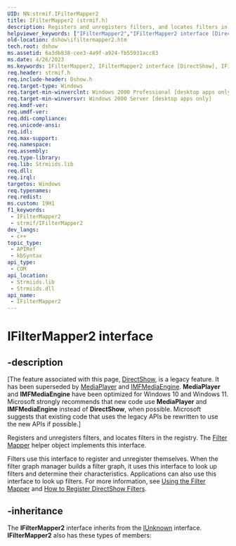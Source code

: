 ```yaml
---
UID: NN:strmif.IFilterMapper2
title: IFilterMapper2 (strmif.h)
description: Registers and unregisters filters, and locates filters in the registry.
helpviewer_keywords: ["IFilterMapper2","IFilterMapper2 interface [DirectShow]","IFilterMapper2 interface [DirectShow]","described","IFilterMapper2Interface","dshow.ifiltermapper2","strmif/IFilterMapper2"]
old-location: dshow\ifiltermapper2.htm
tech.root: dshow
ms.assetid: 6a3db838-cee3-4a9f-a924-fb55931acc83
ms.date: 4/26/2023
ms.keywords: IFilterMapper2, IFilterMapper2 interface [DirectShow], IFilterMapper2 interface [DirectShow],described, IFilterMapper2Interface, dshow.ifiltermapper2, strmif/IFilterMapper2
req.header: strmif.h
req.include-header: Dshow.h
req.target-type: Windows
req.target-min-winverclnt: Windows 2000 Professional [desktop apps only]
req.target-min-winversvr: Windows 2000 Server [desktop apps only]
req.kmdf-ver: 
req.umdf-ver: 
req.ddi-compliance: 
req.unicode-ansi: 
req.idl: 
req.max-support: 
req.namespace: 
req.assembly: 
req.type-library: 
req.lib: Strmiids.lib
req.dll: 
req.irql: 
targetos: Windows
req.typenames: 
req.redist: 
ms.custom: 19H1
f1_keywords:
 - IFilterMapper2
 - strmif/IFilterMapper2
dev_langs:
 - c++
topic_type:
 - APIRef
 - kbSyntax
api_type:
 - COM
api_location:
 - Strmiids.lib
 - Strmiids.dll
api_name:
 - IFilterMapper2
---
```


# IFilterMapper2 interface


## -description

\[The feature associated with this page, [DirectShow](/windows/win32/directshow/directshow), is a legacy feature. It has been superseded by [MediaPlayer](/uwp/api/Windows.Media.Playback.MediaPlayer) and [IMFMediaEngine](/windows/win32/api/mfmediaengine/nn-mfmediaengine-imfmediaengine). **MediaPlayer** and **IMFMediaEngine** have been optimized for Windows 10 and Windows 11. Microsoft strongly recommends that new code use **MediaPlayer** and **IMFMediaEngine** instead of **DirectShow**, when possible. Microsoft suggests that existing code that uses the legacy APIs be rewritten to use the new APIs if possible.\]

Registers and unregisters filters, and locates filters in the registry. The <a href="/windows/desktop/DirectShow/filter-mapper">Filter Mapper</a> helper object implements this interface.

Filters use this interface to register and unregister themselves. When the filter graph manager builds a filter graph, it uses this interface to look up filters and determine their characteristics. Applications can also use this interface to look up filters. For more information, see <a href="/windows/desktop/DirectShow/using-the-filter-mapper">Using the Filter Mapper</a> and <a href="/windows/desktop/DirectShow/how-to-register-directshow-filters">How to Register DirectShow Filters</a>.

## -inheritance

The <b>IFilterMapper2</b> interface inherits from the <a href="/windows/desktop/api/unknwn/nn-unknwn-iunknown">IUnknown</a> interface. <b>IFilterMapper2</b> also has these types of members:


